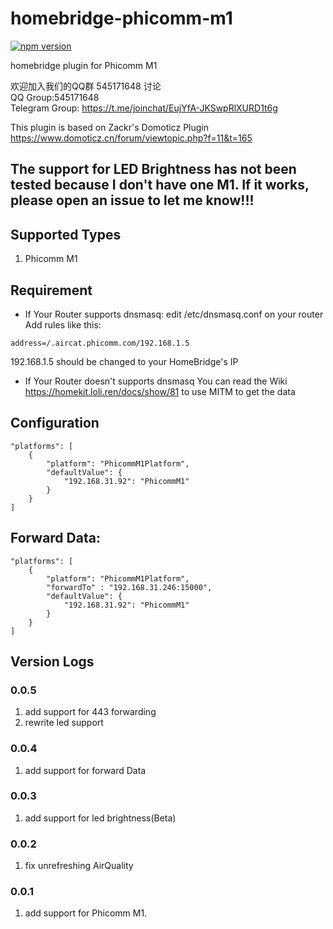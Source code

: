 # homebridge-phicomm-m1

[![npm version](https://badge.fury.io/js/homebridge-phicomm-m1.svg)](https://badge.fury.io/js/homebridge-phicomm-m1)

homebridge plugin for Phicomm M1
  
欢迎加入我们的QQ群 545171648 讨论  
QQ Group:545171648  
Telegram Group: https://t.me/joinchat/EujYfA-JKSwpRlXURD1t6g  

This plugin is based on Zackr's Domoticz Plugin  
https://www.domoticz.cn/forum/viewtopic.php?f=11&t=165  

## The support for LED Brightness has not been tested because I don't have one M1. If it works, please open an issue to let me know!!!

## Supported Types
1. Phicomm M1

## Requirement  
* If Your Router supports dnsmasq:
edit /etc/dnsmasq.conf on your router  
Add rules like this:
```
address=/.aircat.phicomm.com/192.168.1.5
```
192.168.1.5 should be changed to your HomeBridge's IP
* If Your Router doesn't supports dnsmasq
You can read the Wiki https://homekit.loli.ren/docs/show/81 to use MITM to get the data

## Configuration
```
"platforms": [
    {
        "platform": "PhicommM1Platform",
        "defaultValue": {
            "192.168.31.92": "PhicommM1"
        }
    }
]
```

## Forward Data:
```
"platforms": [
    {
        "platform": "PhicommM1Platform",
        "forwardTo" : "192.168.31.246:15000",
        "defaultValue": {
            "192.168.31.92": "PhicommM1"
        }
    }
]
```

## Version Logs 
### 0.0.5 
1. add support for 443 forwarding
2. rewrite led support
### 0.0.4
1. add support for forward Data
### 0.0.3
1. add support for led brightness(Beta)
### 0.0.2
1. fix unrefreshing AirQuality
### 0.0.1
1. add support for Phicomm M1.
